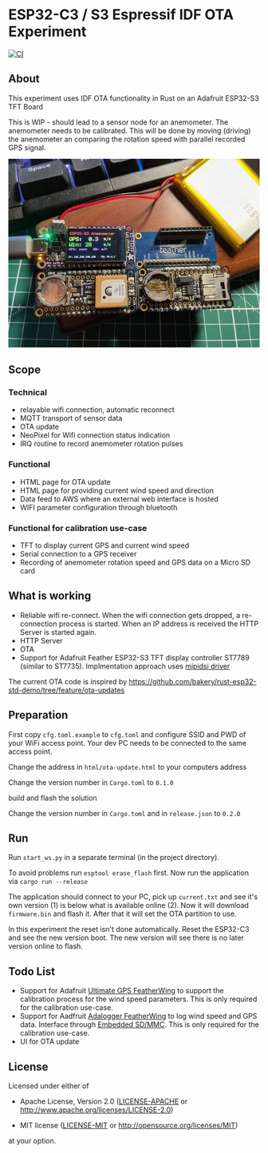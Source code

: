 # ESP32-C3 / S3 Espressif IDF OTA Experiment
[![CI](https://github.com/taunusflieger/anemometer/actions/workflows/ci.yml/badge.svg)](https://github.com/taunusflieger/anemometer/actions/workflows/ci.yml)


## About

This experiment uses IDF OTA functionality in Rust on an Adafruit ESP32-S3 TFT Board

This is WIP - should lead to a sensor node for an anemometer. The anemometer needs to be calibrated. This will be done by moving (driving) the anemometer an comparing the rotation speed with parallel recorded GPS signal.

![Adafruit Feather ESP32-S3 TFT](assets/IMG_2074.jpeg)

## Scope
### Technical
- relayable wifi connection, automatic reconnect
- MQTT transport of sensor data
- OTA update
- NeoPixel for Wifi connection status indication
- IRQ routine to record anemometer rotation pulses

### Functional
- HTML page for OTA update
- HTML page for providing current wind speed and direction
- Data feed to AWS where an external web interface is hosted
- WIFI parameter configuration through bluetooth

### Functional for calibration use-case
- TFT to display current GPS and current wind speed
- Serial connection to a GPS receiver
- Recording of anemometer rotation speed and GPS data on a Micro SD card

## What is working
- Reliable wifi re-connect. When the wifi connection gets dropped, a re-connection process is started. When an IP address is received the HTTP Server is started again.
- HTTP Server
- OTA
- Support for Adafruit Feather ESP32-S3 TFT display controller ST7789 (similar to ST7735). Implmentation approach uses [mipidsi driver](https://github.com/almindor/mipidsi) 

The current OTA code is inspired by https://github.com/bakery/rust-esp32-std-demo/tree/feature/ota-updates

## Preparation

First copy `cfg.toml.example` to `cfg.toml` and configure SSID and PWD of your WiFi access point.
Your dev PC needs to be connected to the same access point.

Change the address in `html/ota-update.html` to your computers address

Change the version number in `Cargo.toml` to `0.1.0`

build and flash the solution

Change the version number in `Cargo.toml` and in `release.json` to `0.2.0`

## Run

Run `start_ws.py` in a separate terminal (in the project directory). 

To avoid problems run `esptool erase_flash` first. Now run the application via `cargo run --release`

The application should connect to your PC, pick up `current.txt` and see it's own version (1) is below what is available online (2).
Now it will download `firmware.bin` and flash it. After that it will set the OTA partition to use.

In this experiment the reset isn't done automatically. Reset the ESP32-C3 and see the new version boot.
The new version will see there is no later version online to flash.

## Todo List
* Support for Adafruit [Ultimate GPS FeatherWing](https://learn.adafruit.com/adafruit-ultimate-gps-featherwing) to support the calibration process for the wind speed parameters. This is only required for the calibration use-case.
* Support for Aadfruit [Adalogger FeatherWing](https://learn.adafruit.com/adafruit-adalogger-featherwing) to log wind speed and GPS data. Interface through [Embedded SD/MMC](https://github.com/rust-embedded-community/embedded-sdmmc-rs). This is only required for the calibration use-case.
* UI for OTA update

## License

Licensed under either of

- Apache License, Version 2.0 ([LICENSE-APACHE](LICENSE-APACHE) or
  http://www.apache.org/licenses/LICENSE-2.0)

- MIT license ([LICENSE-MIT](LICENSE-MIT) or http://opensource.org/licenses/MIT)

at your option.
